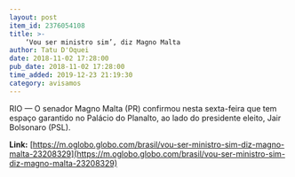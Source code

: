 ```yaml
---
layout: post
item_id: 2376054108
title: >-
    ‘Vou ser ministro sim’, diz Magno Malta
author: Tatu D'Oquei
date: 2018-11-02 17:28:00
pub_date: 2018-11-02 17:28:00
time_added: 2019-12-23 21:19:30
category: avisamos
---
```


RIO — O senador Magno Malta (PR) confirmou nesta sexta-feira que tem espaço garantido no Palácio do Planalto, ao lado do presidente eleito, Jair Bolsonaro (PSL).

**Link:** [https://m.oglobo.globo.com/brasil/vou-ser-ministro-sim-diz-magno-malta-23208329](https://m.oglobo.globo.com/brasil/vou-ser-ministro-sim-diz-magno-malta-23208329)


